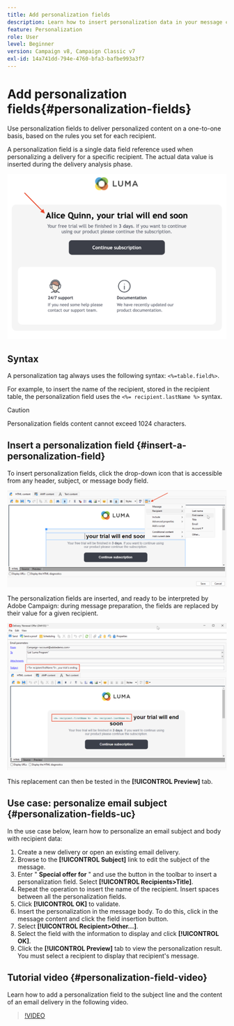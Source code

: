 ```yaml
---
title: Add personalization fields
description: Learn how to insert personalization data in your message content
feature: Personalization
role: User
level: Beginner
version: Campaign v8, Campaign Classic v7
exl-id: 14a741dd-794e-4760-bfa3-bafbe993a3f7
---
```

# Add personalization fields{#personalization-fields}

Use personalization fields to deliver personalized content on a one-to-one basis, based on the rules you set for each recipient.

A personalization field is a single data field reference used when personalizing a delivery for a specific recipient. The actual data value is inserted during the delivery analysis phase.

![message personalization sample](assets/perso-name-sample.png)

## Syntax

A personalization tag always uses the following syntax: `<%=table.field%>`.

For example, to insert the name of the recipient, stored in the recipient table, the personalization field uses the `<%= recipient.lastName %>` syntax.

>[!CAUTION]
>
>Personalization fields content cannot exceed 1024 characters.

## Insert a personalization field {#insert-a-personalization-field}

To insert personalization fields, click the drop-down icon that is accessible from any header, subject, or message body field.

![insert a personalization field](assets/perso-field-insert.png)

The personalization fields are inserted, and ready to be interpreted by Adobe Campaign: during message preparation, the fields are replaced by their value for a given recipient. 

![personalization fields in an email](assets/perso-fields-in-msg.png)

This replacement can then be tested in the **[!UICONTROL Preview]** tab. 

<!--Learn more about message preview in [this page]().-->

## Use case: personalize email subject {#personalization-fields-uc}

In the use case below, learn how to personalize an email subject and body with recipient data:

1. Create a new delivery or open an existing email delivery.
1. Browse to the **[!UICONTROL Subject]** link to edit the subject of the message.
1. Enter " **Special offer for** " and use the button in the toolbar to insert a personalization field. Select **[!UICONTROL Recipients>Title]**.
1. Repeat the operation to insert the name of the recipient. Insert spaces between all the personalization fields.
1. Click **[!UICONTROL OK]** to validate.
1. Insert the personalization in the message body. To do this, click in the message content and click the field insertion button.
1. Select **[!UICONTROL Recipient>Other...]**.
1. Select the field with the information to display and click **[!UICONTROL OK]**.
1. Click the **[!UICONTROL Preview]** tab to view the personalization result. You must select a recipient to display that recipient's message.



## Tutorial video {#personalization-field-video}

Learn how to add a personalization field to the subject line and the content of an email delivery in the following video.

>[!VIDEO](https://video.tv.adobe.com/v/24925?quality=12)
